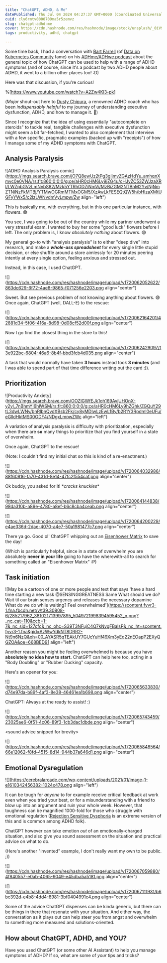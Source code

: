 ```yaml
---
title: "ChatGPT, ADHD, & Me"
datePublished: Thu Jul 04 2024 04:27:37 GMT+0000 (Coordinated Universal Time)
cuid: cly6rmtv0000709ma5r5zemvz
slug: chatgpt-adhd-me
cover: https://cdn.hashnode.com/res/hashnode/image/stock/unsplash/_0iV9LmPDn0/upload/229028754affb32bae2c00c307a15bd7.jpeg
tags: productivity, adhd, chatgpt

---
```


Some time back, I had a conversation with [Bart Farrell](https://bartfarrell.com/) (of [Data on Kubernetes Community](https://dok.community/) fame) on his [ADHme/ADHwe podcast](https://bartfarrell.com/adhme-adhwe/) about the general topic of how ChatGPT can be used to help with a range of ADHD symptoms (and of course, since it's a podcast by two ADHD people about ADHD, it went to a billion other places too! :D)

Here was that discussion, if you're curious!

%[https://www.youtube.com/watch?v=A2Zw4Kl3-pk] 

(*Major* shout-out here to [Dusty Chipura](https://www.vancouveradhdcoaching.com/), a renowned ADHD coach who has been *indispensably helpful* to my journey of understanding executive dysfunction, ADHD, and how to manage it. 💖)

Since I recognize that the idea of using essentially "autocomplete on steroids" to tackle real, tangible challenges with executive dysfunction might seem a bit far-fetched, I wanted to also complement that interview with a few specific, pragmatic examples (backed up with "receipts") of how I manage some of my ADHD symptoms with ChatGPT.

## Analysis Paralysis

![ADHD Analysis Paralysis comic](https://imgs.search.brave.com/jO7Q8ewUz2tPg3gIjmvZGAzHdYu_amhqnXmvc0e0VNA/rs:fit:860:0:0:0/g:ce/aHR0cHM6Ly9jZG4u/cHJvZC53ZWJzaXRl/LWZpbGVzLmNvbS82/Mzk5YTRhODZiNmVi/MzBiZGM2NTBhM2Yv/NjNmZTNiNzFkMTBj/YTMwOGRmMTMxOGM5/XzAwLkFESEQtQW5h/bHlzaXMtUGFyYWx5/c2lzLWNvdmVyLmpw/Zw align="left")

This is basically me, with everything, but in this one particular instance, with flowers. 😅

You see, I was going to be out of the country while my partner underwent a very stressful exam. I wanted to buy her some "good luck" flowers before I left. The only problem is, I know *absolutely nothing* about flowers. 😅

My general go-to with "analysis paralysis" is to either "deep dive" into research, and make a ***whole-ass spreadsheet*** for every single little stupid decision, or else shuffle around a store aimlessly for 20 minutes peering intently at every single option, feeling anxious and stressed out.

Instead, in this case, I used ChatGPT.

![](https://cdn.hashnode.com/res/hashnode/image/upload/v1720062052622/863dc629-6f72-4ae8-9865-f071256e2203.png align="center")

Sweet. But see previous problem of not knowing anything about flowers. 😅 Once again, ChatGPT (well, DALL-E) to the rescue:

![](https://cdn.hashnode.com/res/hashnode/image/upload/v1720062164201/42881d34-5f06-416a-8d98-0d08cf52d00f.png align="center")

Now I go find the closest thing in the store to this!

![](https://cdn.hashnode.com/res/hashnode/image/upload/v1720062429097/f3e922bc-6804-46a6-8b4f-bbd3fcb4d035.png align="center")

A task that would normally have taken **3 hours** instead took **3 minutes** (and I was able to spend part of that time difference writing out the card :)).

## Prioritization

![Productivity Anxiety](https://imgs.search.brave.com/OOZlGWfEJk1qh169AvjUHOnX-y2vl_7nBhmYI6hlWSM/rs:fit:860:0:0:0/g:ce/aHR0cHM6Ly9hZGhk/ZGQuY29tL3dwLWNv/bnRlbnQvdXBsb2Fk/cy8yMDIwLzEwL1By/b2R1Y3Rpdml0eUFu/eGlldHktMS00ODF4/NDgxLmpwZWc align="left")

A variation of analysis paralysis is difficulty with prioritization, especially when there are **so** many things to prioritize that you find yourself in a state of overwhelm.

Once again, ChatGPT to the rescue!

(Note: I couldn't find my initial chat so this is kind of a re-enactment.)

![](https://cdn.hashnode.com/res/hashnode/image/upload/v1720064032986/88f60816-fa70-431d-8e14-47fc2f554caf.png align="center")

Ok buddy, you asked for it! \**cracks knuckles*\*

![](https://cdn.hashnode.com/res/hashnode/image/upload/v1720064144838/98da310b-a89e-4780-a8ef-b6c8cba4ceab.png align="center")

![](https://cdn.hashnode.com/res/hashnode/image/upload/v1720064200229/e4ae336d-2dae-4070-a4e7-50a1981477c7.png align="center")

There ya go. Good ol' ChatGPT whipping out an [Eisenhower Matrix](https://todoist.com/productivity-methods/eisenhower-matrix) to save the day!

(Which is particularly helpful, since in a state of overwhelm you are absolutely **never in your life** going to have the wherewith-all to search for something called an "Eisenhower Matrix" :P)

## Task initiation

![May be a cartoon of one or more people and text that says 'have a hard time starting a new task @SENSINGGREATNESS Same What should we do? Wait til our brain senses urgency and releases the necessary dopamine What do we do while waiting? Feel overwhelmed'](https://scontent.fyvr3-1.fna.fbcdn.net/v/t39.30808-6/285217962_381021713997895_5049721998394595452_n.png?_nc_cat=110&ccb=1-7&_nc_sid=127cfc&_nc_ohc=S39T3NFujC4Q7kNvgFBaIsP&_nc_ht=scontent.fyvr3-1.fna&gid=AzWwYdkNT8DRR2-Nt9n6NzQ&oh=00_AYASR5qTEAkUY7GUcYuHf49Xm3yEq22nEOapP2EXyQGZOA&oe=668BED91 align="left")

Another reason you might be feeling overwhelmed is because you have **absolutely no idea how to start.** ChatGPT can help here too, acting in a "Body Doubling" or "Rubber Ducking" capacity.

Here's an opener for you:

![](https://cdn.hashnode.com/res/hashnode/image/upload/v1720065633830/d74e97da-b89f-4af3-8e38-46461ea1b698.png align="center")

ChatGPT: Always at the ready to assist! :)

![](https://cdn.hashnode.com/res/hashnode/image/upload/v1720065743459/23025ae6-0f51-4c06-89f3-1cb3dac1dbde.png align="center")

&lt;sound advice snipped for brevity&gt;

![](https://cdn.hashnode.com/res/hashnode/image/upload/v1720065848564/66e12062-f8fd-4515-8d14-944b37a646d1.png align="center")

## Emotional Dysregulation

![](https://cerebralarcade.com/wp-content/uploads/2021/01/image-1-e1610342456382-1024x478.png align="left")

It can be tough for *anyone* to for example receive critical feedback at work even when you tried your best, or for a misunderstanding with a friend to blow up into an argument and ruin your whole week. However, that toughness can be magnified 1000-fold for those who struggle with emotional regulation ([Rejection Sensitive Dysphoria](https://www.additudemag.com/rejection-sensitive-dysphoria-adhd-emotional-dysregulation/) is an extreme version of this and is common among ADHD folk).

ChatGPT however can take emotion *out* of an emotionally-charged situation, and also give you sound assessment on the situation and practical advice on what to do.

(Here's another "invented" example, I don't really want my own to be public. ;))

![](https://cdn.hashnode.com/res/hashnode/image/upload/v1720067059880/4f840557-e0ab-4065-9049-e45dba5a5181.png align="center")

![](https://cdn.hashnode.com/res/hashnode/image/upload/v1720067111931/b6bc392d-e4b8-4dd4-8981-3bf0404991c4.png align="center")

Some of the advice ChatGPT dispenses can be kinda generic, but there can be things in there that resonate with your situation. And either way, the conversation as it plays out can help steer you from angst and overwhelm to something more measured and solutions-oriented.

## How about ChatGPT, ADHD, and YOU?

Have you used ChatGPT (or some other AI Assistant) to help you manage symptoms of ADHD? If so, what are some of *your* tips and tricks?